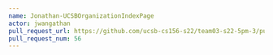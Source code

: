 ```yaml
---
name: Jonathan-UCSBOrganizationIndexPage
actor: jwangathan
pull_request_url: https://github.com/ucsb-cs156-s22/team03-s22-5pm-3/pull/56
pull_request_num: 56
---
```

